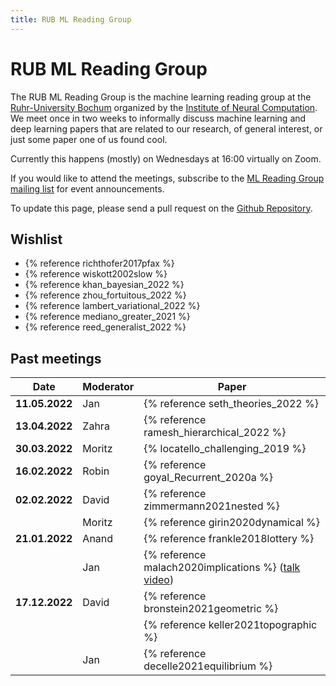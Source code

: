 ```yaml
---
title: RUB ML Reading Group
---
```


# RUB ML Reading Group
The RUB ML Reading Group is the machine learning reading group at the [Ruhr-University Bochum](https://www.ruhr-uni-bochum.de/de) organized by the [Institute of Neural Computation](https://www.ini.rub.de/).
We meet once in two weeks to informally discuss machine learning and deep learning papers that are related to our research, of general interest, or just some paper one of us found cool.

Currently this happens (mostly) on Wednesdays at 16:00 virtually on Zoom.

If you would like to attend the meetings, subscribe to the [ML Reading Group mailing list](https://lists.ruhr-uni-bochum.de/mailman/listinfo/ml-reading-group) for event announcements.

To update this page, please send a pull request on the [Github Repository](https://github.com/anandtrex/INI-ML-Reading-Group).

## Wishlist
* {% reference richthofer2017pfax %}
* {% reference wiskott2002slow %}
* {% reference khan_bayesian_2022 %}
* {% reference zhou_fortuitous_2022 %}
* {% reference lambert_variational_2022 %}
* {% reference mediano_greater_2021 %}
* {% reference reed_generalist_2022 %}


## Past meetings

| Date           | Moderator | Paper                                                                                                                                                                                                     
| -------------- | --------- | ---------------------------------------------------------------------------------------------------------------------------------------------------------------------------------------------------------------
| **11.05.2022** | Jan | {% reference seth_theories_2022 %} |
| **13.04.2022** | Zahra | {% reference ramesh_hierarchical_2022 %} |
| **30.03.2022** | Moritz | {% locatello_challenging_2019 %} |
| **16.02.2022** | Robin | {% reference goyal_Recurrent_2020a %} |
| **02.02.2022** | David | {% reference zimmermann2021nested %} |
|  | Moritz | {% reference girin2020dynamical %} |
| **21.01.2022** | Anand | {% reference frankle2018lottery %} |
|  | Jan | {% reference malach2020implications %} ([talk video](https://neurips.cc/virtual/2021/workshop/21836#wse-detail-22003)) |
| **17.12.2022** | David | {% reference bronstein2021geometric %} |
|  |  | {% reference keller2021topographic %} |
|  | Jan | {% reference decelle2021equilibrium %} |
